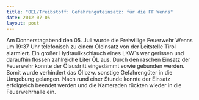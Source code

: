 ```yaml
---
title: "OEL/Treibstoff: Gefahrenguteinsatz: für die FF Wenns"
date: 2012-07-05
layout: post
---
```


Am Donnerstagabend den 05. Juli wurde die Freiwillige Feuerwehr Wenns um 19:37 Uhr telefonisch zu einem Öleinsatz von der Leitstelle Tirol alarmiert. Ein großer Hydraulikschlauch eines LKW´s war gerissen und daraufhin flossen zahlreiche Liter ÖL aus. Durch den raschen Einsatz der Feuerwehr konnte der Ölaustritt eingedämmt sowie gebunden werden. Somit wurde verhindert das Öl bzw. sonstige Gefahrengüter in die Umgebung gelangen. Nach rund einer Stunde konnte der Einsatz erfolgreich beendet werden und die Kameraden rückten wieder in die Feuerwehrhalle ein.